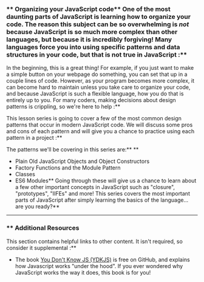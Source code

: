 ### ** Organizing your JavaScript code** One of the most daunting parts of JavaScript is learning how to organize your code. The reason this subject can be so overwhelming is _not_ because JavaScript is so much more complex than other languages, but because it is incredibly forgiving! Many languages force you into using specific patterns and data structures in your code, but that is not true in JavaScript :**

In the beginning, this is a great thing! For example, if you just want to make a simple button on your webpage do something, you can set that up in a couple lines of code. However, as your program becomes more complex, it can become hard to maintain unless you take care to organize your code, and because JavaScript is such a flexible language, how you do that is entirely up to you. For many coders, making decisions about design patterns is crippling, so we're here to help :**

This lesson series is going to cover a few of the most common design patterns that occur in modern JavaScript code. We will discuss some pros and cons of each pattern and will give you a chance to practice using each pattern in a project :**

The patterns we'll be covering in this series are:** ** 
- Plain Old JavaScript Objects and Object Constructors
- Factory Functions and the Module Pattern
- Classes
- ES6 Modules** Going through these will give us a chance to learn about a few other important concepts in JavaScript such as "closure", "prototypes", "IIFEs" and more! This series covers the most important parts of JavaScript after simply learning the basics of the language... are you ready?** 

---


### ** Additional Resources
This section contains helpful links to other content. It isn't required, so consider it supplemental :**



* The book [You Don't Know JS (YDKJS)](https://github.com/getify/You-Dont-Know-JS/tree/1st-ed#titles) is free on GitHub, and explains how Javascript works "under the hood". If you ever wondered why JavaScript works the way it does, this book is for you!
